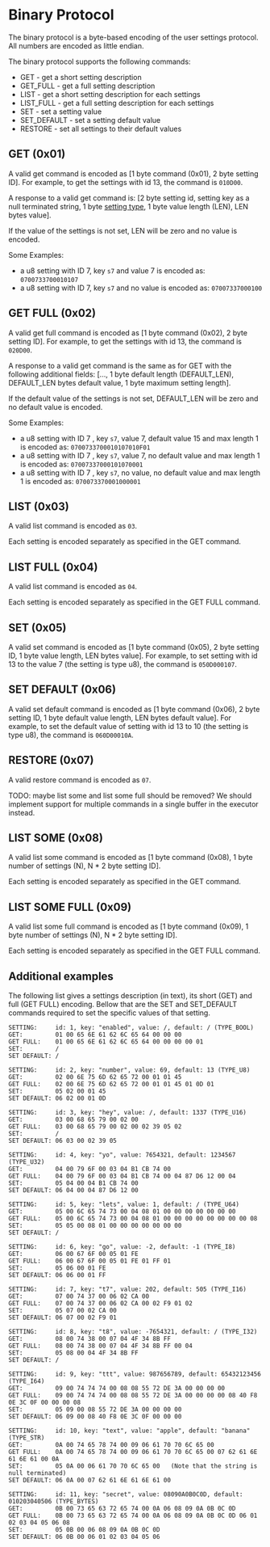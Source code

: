# Binary Protocol

The binary protocol is a byte-based encoding of the user settings protocol. All numbers are encoded
as little endian.

The binary protocol supports the following commands:

- GET - get a short setting description
- GET_FULL - get a full setting description
- LIST - get a short setting description for each settings
- LIST_FULL - get a full setting description for each settings
- SET - set a setting value
- SET_DEFAULT - set a setting default value
- RESTORE - set all settings to their default values

## GET (0x01)

A valid get command is encoded as [1 byte command (0x01), 2 byte setting ID]. For example, to get
the settings with id 13, the command is `010D00`.

A response to a valid get command is: [2 byte setting id, setting key as a null terminated string, 1
byte [setting type](../../include/user_settings_types.h), 1 byte value length (LEN), LEN bytes
value].

If the value of the settings is not set, LEN will be zero and no value is encoded.

Some Examples:

- a u8 setting with ID 7, key `s7` and value 7 is encoded as: `0700733700010107`
- a u8 setting with ID 7, key `s7` and no value is encoded as: `07007337000100`

## GET FULL (0x02)

A valid get full command is encoded as [1 byte command (0x02), 2 byte setting ID]. For example, to
get the settings with id 13, the command is `020D00`.

A response to a valid get command is the same as for GET with the following additional fields: [...,
1 byte default length (DEFAULT_LEN), DEFAULT_LEN bytes default value, 1 byte maximum setting
length].

If the default value of the settings is not set, DEFAULT_LEN will be zero and no default value is
encoded.

Some Examples:

- a u8 setting with ID 7 , key `s7`, value 7, default value 15 and max length 1 is encoded as:
  `0700733700010107010F01`
- a u8 setting with ID 7 , key `s7`, value 7, no default value and max length 1 is encoded as:
  `07007337000101070001`
- a u8 setting with ID 7 , key `s7`, no value, no default value and max length 1 is encoded as:
  `070073370001000001`

## LIST (0x03)

A valid list command is encoded as `03`.

Each setting is encoded separately as specified in the GET command.

## LIST FULL (0x04)

A valid list command is encoded as `04`.

Each setting is encoded separately as specified in the GET FULL command.

## SET (0x05)

A valid set command is encoded as [1 byte command (0x05), 2 byte setting ID, 1 byte value length,
LEN bytes value]. For example, to set setting with id 13 to the value 7 (the setting is type u8),
the command is `050D000107`.

## SET DEFAULT (0x06)

A valid set default command is encoded as [1 byte command (0x06), 2 byte setting ID, 1 byte default
value length, LEN bytes default value]. For example, to set the default value of setting with id 13
to 10 (the setting is type u8), the command is `060D00010A`.

## RESTORE (0x07)

A valid restore command is encoded as `07`.

TODO: maybe list some and list some full should be removed? We should implement support for multiple
commands in a single buffer in the executor instead.

## LIST SOME (0x08)

A valid list some command is encoded as [1 byte command (0x08), 1 byte number of settings (N), N * 2
byte setting ID].

Each setting is encoded separately as specified in the GET command.

## LIST SOME FULL (0x09)

A valid list some full command is encoded as [1 byte command (0x09), 1 byte number of settings (N),
N * 2 byte setting ID].

Each setting is encoded separately as specified in the GET FULL command.

## Additional examples

The following list gives a settings description (in text), its short (GET) and full (GET FULL)
encoding. Bellow that are the SET and SET_DEFAULT commands required to set the specific values of
that setting.

```text
SETTING:     id: 1, key: "enabled", value: /, default: / (TYPE_BOOL)
GET:         01 00 65 6E 61 62 6C 65 64 00 00 00
GET FULL:    01 00 65 6E 61 62 6C 65 64 00 00 00 00 01
SET:         /
SET DEFAULT: /

SETTING:     id: 2, key: "number", value: 69, default: 13 (TYPE_U8)
GET:         02 00 6E 75 6D 62 65 72 00 01 01 45
GET FULL:    02 00 6E 75 6D 62 65 72 00 01 01 45 01 0D 01
SET:         05 02 00 01 45
SET DEFAULT: 06 02 00 01 0D

SETTING:     id: 3, key: "hey", value: /, default: 1337 (TYPE_U16)
GET:         03 00 68 65 79 00 02 00
GET FULL:    03 00 68 65 79 00 02 00 02 39 05 02
SET:         /
SET DEFAULT: 06 03 00 02 39 05

SETTING:     id: 4, key: "yo", value: 7654321, default: 1234567 (TYPE_U32)
GET:         04 00 79 6F 00 03 04 B1 CB 74 00
GET FULL:    04 00 79 6F 00 03 04 B1 CB 74 00 04 87 D6 12 00 04
SET:         05 04 00 04 B1 CB 74 00
SET DEFAULT: 06 04 00 04 87 D6 12 00

SETTING:     id: 5, key: "lets", value: 1, default: / (TYPE_U64)
GET:         05 00 6C 65 74 73 00 04 08 01 00 00 00 00 00 00 00
GET FULL:    05 00 6C 65 74 73 00 04 08 01 00 00 00 00 00 00 00 00 08
SET:         05 05 00 08 01 00 00 00 00 00 00 00
SET DEFAULT: /

SETTING:     id: 6, key: "go", value: -2, default: -1 (TYPE_I8)
GET:         06 00 67 6F 00 05 01 FE
GET FULL:    06 00 67 6F 00 05 01 FE 01 FF 01
SET:         05 06 00 01 FE
SET DEFAULT: 06 06 00 01 FF

SETTING:     id: 7, key: "t7", value: 202, default: 505 (TYPE_I16)
GET:         07 00 74 37 00 06 02 CA 00
GET FULL:    07 00 74 37 00 06 02 CA 00 02 F9 01 02
SET:         05 07 00 02 CA 00
SET DEFAULT: 06 07 00 02 F9 01

SETTING:     id: 8, key: "t8", value: -7654321, default: / (TYPE_I32)
GET:         08 00 74 38 00 07 04 4F 34 8B FF
GET FULL:    08 00 74 38 00 07 04 4F 34 8B FF 00 04
SET:         05 08 00 04 4F 34 8B FF
SET DEFAULT: /

SETTING:     id: 9, key: "ttt", value: 987656789, default: 65432123456 (TYPE_I64)
GET:         09 00 74 74 74 00 08 08 55 72 DE 3A 00 00 00 00
GET FULL:    09 00 74 74 74 00 08 08 55 72 DE 3A 00 00 00 00 08 40 F8 0E 3C 0F 00 00 00 08
SET:         05 09 00 08 55 72 DE 3A 00 00 00 00
SET DEFAULT: 06 09 00 08 40 F8 0E 3C 0F 00 00 00

SETTING:     id: 10, key: "text", value: "apple", default: "banana" (TYPE_STR)
GET:         0A 00 74 65 78 74 00 09 06 61 70 70 6C 65 00
GET FULL:    0A 00 74 65 78 74 00 09 06 61 70 70 6C 65 00 07 62 61 6E 61 6E 61 00 0A
SET:         05 0A 00 06 61 70 70 6C 65 00   (Note that the string is null terminated)
SET DEFAULT: 06 0A 00 07 62 61 6E 61 6E 61 00

SETTING:     id: 11, key: "secret", value: 08090A0B0C0D, default: 010203040506 (TYPE_BYTES)
GET:         0B 00 73 65 63 72 65 74 00 0A 06 08 09 0A 0B 0C 0D
GET FULL:    0B 00 73 65 63 72 65 74 00 0A 06 08 09 0A 0B 0C 0D 06 01 02 03 04 05 06 08
SET:         05 0B 00 06 08 09 0A 0B 0C 0D
SET DEFAULT: 06 0B 00 06 01 02 03 04 05 06
```
